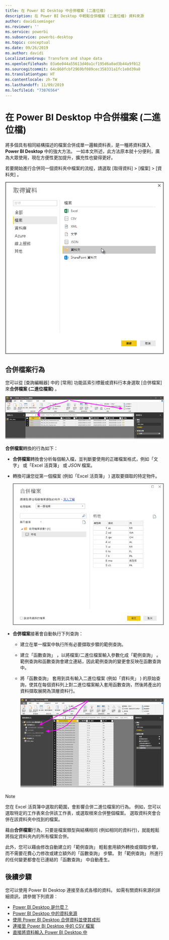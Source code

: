 ```yaml
---
title: 在 Power BI Desktop 中合併檔案 (二進位檔)
description: 在 Power BI Desktop 中輕鬆合併檔案 (二進位檔) 資料來源
author: davidiseminger
ms.reviewer: ''
ms.service: powerbi
ms.subservice: powerbi-desktop
ms.topic: conceptual
ms.date: 09/26/2019
ms.author: davidi
LocalizationGroup: Transform and shape data
ms.openlocfilehash: 03a6e044a55613d40a1cf195d6a0ad3b44a9f012
ms.sourcegitcommit: 64c860fcbf2969bf089cec358331a1fc1e0d39a8
ms.translationtype: HT
ms.contentlocale: zh-TW
ms.lasthandoff: 11/09/2019
ms.locfileid: "73876564"
---
```

# <a name="combine-files-binaries-in-power-bi-desktop"></a>在 Power BI Desktop 中合併檔案 (二進位檔)
將多個具有相同結構描述的檔案合併成單一邏輯資料表，是一種將資料匯入 **Power BI Desktop** 中的強大方法。 一如本文所述，此方法原本就十分便利，廣為大眾使用，現在方便性更加提升，擴充性也變得更好。

若要開始進行合併同一個資料夾中檔案的流程，請選取 [取得資料] > [檔案] > [資料夾]  。

![](media/desktop-combine-binaries/combine-binaries_1.png)


## <a name="combine-files-behavior"></a>合併檔案行為
您可以從 [查詢編輯器]  中的 [常用]  功能區索引標籤或資料行本身選取 [合併檔案]  來**合併檔案 (二進位檔案)** 。

![](media/desktop-combine-binaries/combine-binaries_2a.png)

**合併檔案**轉換的行為如下：

* **合併檔案**轉換會分析每個輸入檔，並判斷要使用的正確檔案格式，例如「文字」  或「Excel 活頁簿」  或 *JSON* 檔案。
* 轉換可讓您從第一個檔案 (例如「Excel 活頁簿」  ) 選取要擷取的特定物件。
  
  ![](media/desktop-combine-binaries/combine-binaries_3.png)
* **合併檔案**接著會自動執行下列查詢：
  
  * 建立在單一檔案中執行所有必要擷取步驟的範例查詢。
  * 建立「函數查詢」  ，以將檔案/二進位檔案輸入參數化成「範例查詢」  。 範例查詢和函數查詢會建立連結，因此範例查詢的變更會反映在函數查詢中。
  * 將「函數查詢」  套用到具有輸入二進位檔案 (例如「資料夾」  ) 的原始查詢，使其在每個資料列上對二進位檔案輸入套用函數查詢，然後將產出的資料擷取展開為頂層資料行。
    
    ![](media/desktop-combine-binaries/combine-binaries_4.png)

> [!NOTE]
> 您在 Excel 活頁簿中選取的範圍，會影響合併二進位檔案的行為。 例如，您可以選取特定的工作表來合併該工作表，或選取根來合併整個檔案。 選取資料夾會合併在該資料夾中找到的檔案。 


藉由**合併檔案**行為，只要是檔案類型與結構相同 (例如相同的資料行)，就能輕鬆將指定資料夾內的所有檔案合併。

此外，您可以藉由修改自動建立的「範例查詢」  輕鬆套用額外轉換或擷取步驟，而不需要花費心力修改或建立額外的「函數查詢」  步驟。 對「範例查詢」  所進行的任何變更都會在已連結的「函數查詢」  中自動產生。

## <a name="next-steps"></a>後續步驟
您可以使用 Power BI Desktop 連接至各式各樣的資料。 如需有關資料來源的詳細資訊，請參閱下列資源︰

* [Power BI Desktop 是什麼？](desktop-what-is-desktop.md)
* [Power BI Desktop 中的資料來源](desktop-data-sources.md)
* [使用 Power BI Desktop 合併資料並使其成形](desktop-shape-and-combine-data.md)
* [連接至 Power BI Desktop 中的 CSV 檔案](desktop-connect-csv.md)   
* [直接將資料輸入 Power BI Desktop 中](desktop-enter-data-directly-into-desktop.md)   

